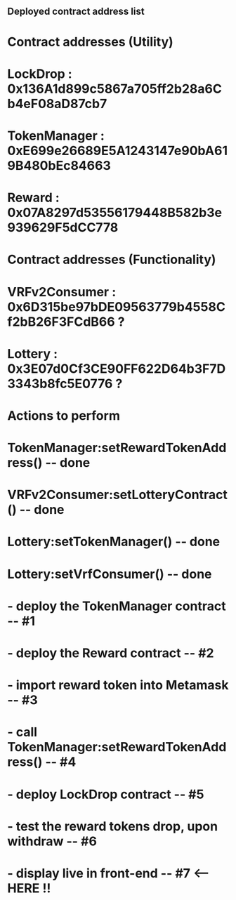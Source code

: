 ##      Deployed contract address list 

#       Contract addresses (Utility)
#
# LockDrop      : 0x136A1d899c5867a705ff2b28a6Cb4eF08aD87cb7
# TokenManager  : 0xE699e26689E5A1243147e90bA619B480bEc84663
# Reward        : 0x07A8297d53556179448B582b3e939629F5dCC778
# 

#       Contract addresses (Functionality)
#
# VRFv2Consumer : 0x6D315be97bDE09563779b4558Cf2bB26F3FCdB66 ?   
# Lottery       : 0x3E07d0Cf3CE90FF622D64b3F7D3343b8fc5E0776 ?   
#

#       Actions to perform
# 
# TokenManager:setRewardTokenAddress()   -- done
# VRFv2Consumer:setLotteryContract()     -- done
# Lottery:setTokenManager()              -- done     
# Lottery:setVrfConsumer()               -- done
#  
#
#   - deploy the TokenManager contract                   -- #1
#   - deploy the Reward contract                         -- #2
#   - import reward token into Metamask                  -- #3
#   - call TokenManager:setRewardTokenAddress()          -- #4 
#   - deploy LockDrop contract                           -- #5 
#   
#   - test the reward tokens drop, upon withdraw         -- #6    
#   - display live in front-end                          -- #7  <-- HERE !!
#
